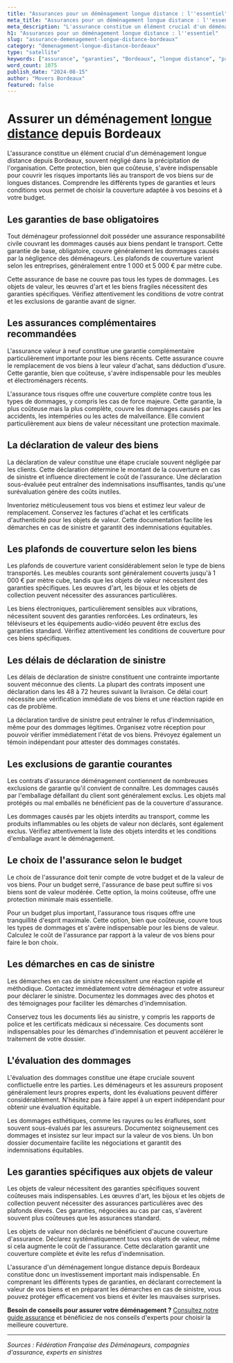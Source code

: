 ```yaml
---
title: "Assurances pour un déménagement longue distance : l''essentiel"
meta_title: "Assurances pour un déménagement longue distance : l''essentiel"
meta_description: "L'assurance constitue un élément crucial d'un déménagement longue distance depuis Bordeaux, souvent négligé dans la précipitation de l'organisation. C."
h1: "Assurances pour un déménagement longue distance : l''essentiel"
slug: "assurance-demenagement-longue-distance-bordeaux"
category: "demenagement-longue-distance-bordeaux"
type: "satellite"
keywords: ["assurance", "garanties", "Bordeaux", "longue distance", "protection"]
word_count: 1075
publish_date: "2024-08-15"
author: "Movers Bordeaux"
featured: false
---
```



# Assurer un déménagement [longue distance](/blog/demenagement-entreprise-bordeaux/demenagement-entreprise-bordeaux-guide) depuis Bordeaux

L'assurance constitue un élément crucial d'un déménagement longue distance depuis Bordeaux, souvent négligé dans la précipitation de l'organisation. Cette protection, bien que coûteuse, s'avère indispensable pour couvrir les risques importants liés au transport de vos biens sur de longues distances. Comprendre les différents types de garanties et leurs conditions vous permet de choisir la couverture adaptée à vos besoins et à votre budget.

## Les garanties de base obligatoires

Tout déménageur professionnel doit posséder une assurance responsabilité civile couvrant les dommages causés aux biens pendant le transport. Cette garantie de base, obligatoire, couvre généralement les dommages causés par la négligence des déménageurs. Les plafonds de couverture varient selon les entreprises, généralement entre 1 000 et 5 000 € par mètre cube.

Cette assurance de base ne couvre pas tous les types de dommages. Les objets de valeur, les œuvres d'art et les biens fragiles nécessitent des garanties spécifiques. Vérifiez attentivement les conditions de votre contrat et les exclusions de garantie avant de signer.

## Les assurances complémentaires recommandées

L'assurance valeur à neuf constitue une garantie complémentaire particulièrement importante pour les biens récents. Cette assurance couvre le remplacement de vos biens à leur valeur d'achat, sans déduction d'usure. Cette garantie, bien que coûteuse, s'avère indispensable pour les meubles et électroménagers récents.

L'assurance tous risques offre une couverture complète contre tous les types de dommages, y compris les cas de force majeure. Cette garantie, la plus coûteuse mais la plus complète, couvre les dommages causés par les accidents, les intempéries ou les actes de malveillance. Elle convient particulièrement aux biens de valeur nécessitant une protection maximale.

## La déclaration de valeur des biens

La déclaration de valeur constitue une étape cruciale souvent négligée par les clients. Cette déclaration détermine le montant de la couverture en cas de sinistre et influence directement le coût de l'assurance. Une déclaration sous-évaluée peut entraîner des indemnisations insuffisantes, tandis qu'une surévaluation génère des coûts inutiles.

Inventoriez méticuleusement tous vos biens et estimez leur valeur de remplacement. Conservez les factures d'achat et les certificats d'authenticité pour les objets de valeur. Cette documentation facilite les démarches en cas de sinistre et garantit des indemnisations équitables.

## Les plafonds de couverture selon les biens

Les plafonds de couverture varient considérablement selon le type de biens transportés. Les meubles courants sont généralement couverts jusqu'à 1 000 € par mètre cube, tandis que les objets de valeur nécessitent des garanties spécifiques. Les œuvres d'art, les bijoux et les objets de collection peuvent nécessiter des assurances particulières.

Les biens électroniques, particulièrement sensibles aux vibrations, nécessitent souvent des garanties renforcées. Les ordinateurs, les téléviseurs et les équipements audio-vidéo peuvent être exclus des garanties standard. Vérifiez attentivement les conditions de couverture pour ces biens spécifiques.

## Les délais de déclaration de sinistre

Les délais de déclaration de sinistre constituent une contrainte importante souvent méconnue des clients. La plupart des contrats imposent une déclaration dans les 48 à 72 heures suivant la livraison. Ce délai court nécessite une vérification immédiate de vos biens et une réaction rapide en cas de problème.

La déclaration tardive de sinistre peut entraîner le refus d'indemnisation, même pour des dommages légitimes. Organisez votre réception pour pouvoir vérifier immédiatement l'état de vos biens. Prévoyez également un témoin indépendant pour attester des dommages constatés.

## Les exclusions de garantie courantes

Les contrats d'assurance déménagement contiennent de nombreuses exclusions de garantie qu'il convient de connaître. Les dommages causés par l'emballage défaillant du client sont généralement exclus. Les objets mal protégés ou mal emballés ne bénéficient pas de la couverture d'assurance.

Les dommages causés par les objets interdits au transport, comme les produits inflammables ou les objets de valeur non déclarés, sont également exclus. Vérifiez attentivement la liste des objets interdits et les conditions d'emballage avant le déménagement.

## Le choix de l'assurance selon le budget

Le choix de l'assurance doit tenir compte de votre budget et de la valeur de vos biens. Pour un budget serré, l'assurance de base peut suffire si vos biens sont de valeur modérée. Cette option, la moins coûteuse, offre une protection minimale mais essentielle.

Pour un budget plus important, l'assurance tous risques offre une tranquillité d'esprit maximale. Cette option, bien que coûteuse, couvre tous les types de dommages et s'avère indispensable pour les biens de valeur. Calculez le coût de l'assurance par rapport à la valeur de vos biens pour faire le bon choix.

## Les démarches en cas de sinistre

Les démarches en cas de sinistre nécessitent une réaction rapide et méthodique. Contactez immédiatement votre déménageur et votre assureur pour déclarer le sinistre. Documentez les dommages avec des photos et des témoignages pour faciliter les démarches d'indemnisation.

Conservez tous les documents liés au sinistre, y compris les rapports de police et les certificats médicaux si nécessaire. Ces documents sont indispensables pour les démarches d'indemnisation et peuvent accélérer le traitement de votre dossier.

## L'évaluation des dommages

L'évaluation des dommages constitue une étape cruciale souvent conflictuelle entre les parties. Les déménageurs et les assureurs proposent généralement leurs propres experts, dont les évaluations peuvent différer considérablement. N'hésitez pas à faire appel à un expert indépendant pour obtenir une évaluation équitable.

Les dommages esthétiques, comme les rayures ou les éraflures, sont souvent sous-évalués par les assureurs. Documentez soigneusement ces dommages et insistez sur leur impact sur la valeur de vos biens. Un bon dossier documentaire facilite les négociations et garantit des indemnisations équitables.

## Les garanties spécifiques aux objets de valeur

Les objets de valeur nécessitent des garanties spécifiques souvent coûteuses mais indispensables. Les œuvres d'art, les bijoux et les objets de collection peuvent nécessiter des assurances particulières avec des plafonds élevés. Ces garanties, négociées au cas par cas, s'avèrent souvent plus coûteuses que les assurances standard.

Les objets de valeur non déclarés ne bénéficient d'aucune couverture d'assurance. Déclarez systématiquement tous vos objets de valeur, même si cela augmente le coût de l'assurance. Cette déclaration garantit une couverture complète et évite les refus d'indemnisation.

L'assurance d'un déménagement longue distance depuis Bordeaux constitue donc un investissement important mais indispensable. En comprenant les différents types de garanties, en déclarant correctement la valeur de vos biens et en préparant les démarches en cas de sinistre, vous pouvez protéger efficacement vos biens et éviter les mauvaises surprises.

**Besoin de conseils pour assurer votre déménagement ?** [Consultez notre guide assurance](/blog/demenagement-entreprise-bordeaux/demenagement-entreprise-bordeaux-guide) et bénéficiez de nos conseils d'experts pour choisir la meilleure couverture.

---

*Sources : Fédération Française des Déménageurs, compagnies d'assurance, experts en sinistres*
